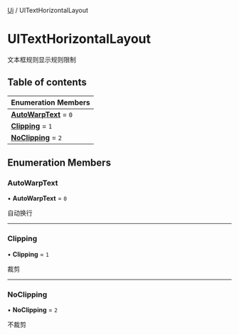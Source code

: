 [Ui](../groups/Core.Ui.md) / UITextHorizontalLayout

# UITextHorizontalLayout <Badge type="tip" text="Enumeration" /> <Score text="UITextHorizontalLayout" />

文本框规则显示规则限制

## Table of contents

| Enumeration Members |
| :-----|
| **[AutoWarpText](mw.UITextHorizontalLayout.md#autowarptext)** = ``0`` <br> |
| **[Clipping](mw.UITextHorizontalLayout.md#clipping)** = ``1`` <br> |
| **[NoClipping](mw.UITextHorizontalLayout.md#noclipping)** = ``2`` <br> |

## Enumeration Members

### AutoWarpText <Score text="AutoWarpText" /> 

• **AutoWarpText** = ``0``

自动换行

___

### Clipping <Score text="Clipping" /> 

• **Clipping** = ``1``

裁剪

___

### NoClipping <Score text="NoClipping" /> 

• **NoClipping** = ``2``

不裁剪
